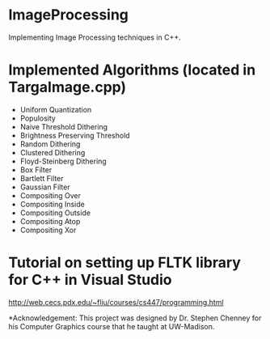 # ImageProcessing
Implementing Image Processing techniques in C++.

# Implemented Algorithms (located in TargaImage.cpp)
- Uniform Quantization
- Populosity
- Naive Threshold Dithering
- Brightness Preserving Threshold
- Random Dithering
- Clustered Dithering
- Floyd-Steinberg Dithering
- Box Filter
- Bartlett Filter
- Gaussian Filter
- Compositing Over
- Compositing Inside
- Compositing Outside
- Compositing Atop
- Compositing Xor

# Tutorial on setting up FLTK library for C++ in Visual Studio
http://web.cecs.pdx.edu/~fliu/courses/cs447/programming.html

*Acknowledgement: This project was designed by Dr. Stephen Chenney for his Computer Graphics course that he taught at UW-Madison.
